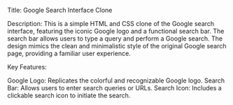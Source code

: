 Title:
Google Search Interface Clone

Description:
This is a simple HTML and CSS clone of the Google search interface, featuring the iconic Google logo and a functional search bar. The search bar allows users to type a query and perform a Google search. The design mimics the clean and minimalistic style of the original Google search page, providing a familiar user experience.

Key Features:

Google Logo: Replicates the colorful and recognizable Google logo.
Search Bar: Allows users to enter search queries or URLs.
Search Icon: Includes a clickable search icon to initiate the search.
